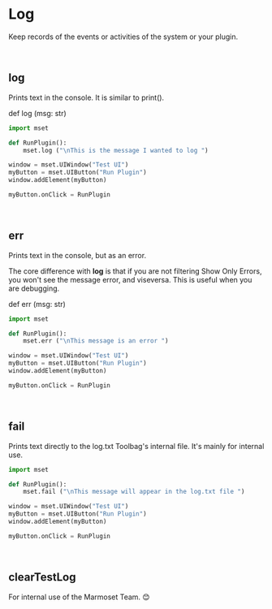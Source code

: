 # Log

Keep records of the events or activities of the system or your plugin.

<br>

## log

Prints text in the console.
It is similar to print().

def log (msg: str)


```python
import mset

def RunPlugin():
    mset.log ("\nThis is the message I wanted to log ")

window = mset.UIWindow("Test UI")
myButton = mset.UIButton("Run Plugin")
window.addElement(myButton)

myButton.onClick = RunPlugin
```

<br>

## err

Prints text in the console, but as an error.

The core difference with **log** is that if you are not filtering Show Only Errors, you won't see the message error, and viseversa.
This is useful when you are debugging.

def err (msg: str)

```python
import mset

def RunPlugin():
    mset.err ("\nThis message is an error ")

window = mset.UIWindow("Test UI")
myButton = mset.UIButton("Run Plugin")
window.addElement(myButton)

myButton.onClick = RunPlugin
```

<br>

## fail

Prints text directly to the log.txt Toolbag's internal file. It's mainly for internal use.

```python
import mset

def RunPlugin():
    mset.fail ("\nThis message will appear in the log.txt file ")

window = mset.UIWindow("Test UI")
myButton = mset.UIButton("Run Plugin")
window.addElement(myButton)

myButton.onClick = RunPlugin
```

<br>

## clearTestLog

For internal use of the Marmoset Team. 😊

<!-- If the console is full of messages, or if you find confusing to read some message out of the whole thing, this is the best way to clean it.

```python
import mset

def RunPlugin():
    mset.clearTestLog ("\nThis message will appear in the log.txt file ")

window = mset.UIWindow("Test UI")
myButton = mset.UIButton("Run Plugin")
window.addElement(myButton)

myButton.onClick = RunPlugin
``` -->

<br>